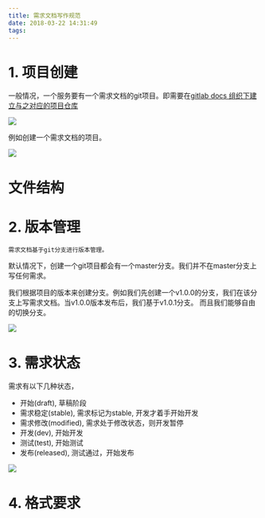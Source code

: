 ```yaml
---
title: 需求文档写作规范
date: 2018-03-22 14:31:49
tags:
---
```


# 1. 项目创建

一般情况，一个服务要有一个需求文档的git项目。即需要在[gitlab docs 组织下建立与之对应的项目仓库](http://192.168.60.11:30000/groups/docs)

![](/images/20180323090328_PZuu7W_Jietu20180323-090307.jpeg)

例如创建一个需求文档的项目。

![](/images/20180323092522_uW8yBy_Jietu20180323-092513.jpeg)


# 文件结构


# 2. 版本管理

`需求文档基于git分支进行版本管理。`

默认情况下，创建一个git项目都会有一个master分支。我们并不在master分支上写任何需求。

我们根据项目的版本来创建分支。例如我们先创建一个v1.0.0的分支，我们在该分支上写需求文档。当v1.0.0版本发布后，我们基于v1.0.1分支。 而且我们能够自由的切换分支。

![](/images/20180323092753_al0zTZ_Jietu20180323-092744.jpeg)

# 3. 需求状态

需求有以下几种状态，

- 开始(draft), 草稿阶段
- 需求稳定(stable), 需求标记为stable, 开发才着手开始开发
- 需求修改(modified), 需求处于修改状态，则开发暂停
- 开发(dev), 开始开发
- 测试(test), 开始测试
- 发布(released), 测试通过，开始发布

![](/images/20180323094409_akabhc_Jietu20180323-094357.jpeg)

# 4. 格式要求
